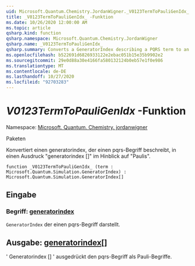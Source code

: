 ```yaml
---
uid: Microsoft.Quantum.Chemistry.JordanWigner._V0123TermToPauliGenIdx_
title: _V0123TermToPauliGenIdx_ -Funktion
ms.date: 10/26/2020 12:00:00 AM
ms.topic: article
qsharp.kind: function
qsharp.namespace: Microsoft.Quantum.Chemistry.JordanWigner
qsharp.name: _V0123TermToPauliGenIdx_
qsharp.summary: Converts a GeneratorIndex describing a PQRS term to an expression 'GeneratorIndex[]' in terms of Paulis
ms.openlocfilehash: b522691d6826933122e2ebac051b15e35b9902e2
ms.sourcegitcommit: 29e0d88a30e4166fa580132124b0eb57e1f0e986
ms.translationtype: MT
ms.contentlocale: de-DE
ms.lasthandoff: 10/27/2020
ms.locfileid: "92703283"
---
```

# <a name="_v0123termtopauligenidx_-function"></a>_V0123TermToPauliGenIdx_ -Funktion

Namespace: [Microsoft. Quantum. Chemistry. jordanwigner](xref:Microsoft.Quantum.Chemistry.JordanWigner)

Paketen [](https://nuget.org/packages/)


Konvertiert einen generatorindex, der einen pqrs-Begriff beschreibt, in einen Ausdruck "generatorindex []" im Hinblick auf "Paulis".

```qsharp
function _V0123TermToPauliGenIdx_ (term : Microsoft.Quantum.Simulation.GeneratorIndex) : Microsoft.Quantum.Simulation.GeneratorIndex[]
```


## <a name="input"></a>Eingabe

### <a name="term--generatorindex"></a>Begriff: [generatorindex](xref:Microsoft.Quantum.Simulation.GeneratorIndex)

`GeneratorIndex` der einen pqrs-Begriff darstellt.



## <a name="output--generatorindex"></a>Ausgabe: [generatorindex](xref:Microsoft.Quantum.Simulation.GeneratorIndex)[]

' Generatorindex [] ' ausgedrückt den pqrs-Begriff als Pauli-Begriffe.